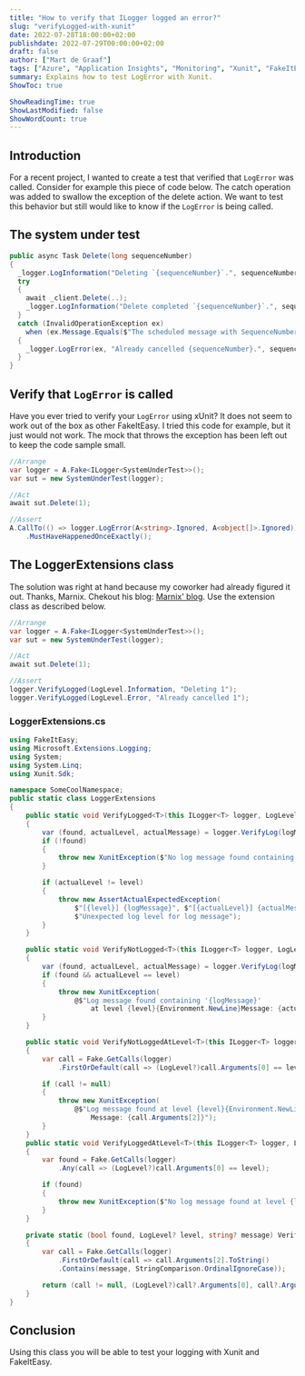 ```yaml
---
title: "How to verify that ILogger logged an error?"
slug: "verifyLogged-with-xunit"
date: 2022-07-28T18:00:00+02:00
publishdate: 2022-07-29T00:00:00+02:00
draft: false
author: ["Mart de Graaf"]
tags: ["Azure", "Application Insights", "Monitoring", "Xunit", "FakeItEasy"]
summary: Explains how to test LogError with Xunit.
ShowToc: true

ShowReadingTime: true
ShowLastModified: false
ShowWordCount: true
---
```


## Introduction

For a recent project, I wanted to create a test that verified that `LogError` was called.
Consider for example this piece of code below. The catch operation was added to swallow the exception of the delete action. We want to test this behavior but still would like to know if the `LogError` is being called.

## The system under test

```cs {linenos=table}
public async Task Delete(long sequenceNumber)
{
  _logger.LogInformation("Deleting `{sequenceNumber}`.", sequenceNumber);
  try
  {
    await _client.Delete(..);
    _logger.LogInformation("Delete completed `{sequenceNumber}`.", sequenceNumber);
  }
  catch (InvalidOperationException ex)
    when (ex.Message.Equals($"The scheduled message with SequenceNumber = {sequenceNumber} is already being cancelled."))
  {
    _logger.LogError(ex, "Already cancelled {sequenceNumber}.", sequenceNumber);
  }
}
```

## Verify that `LogError` is called

Have you ever tried to verify your `LogError` using xUnit? It does not seem to work out of the box as other FakeItEasy.
I tried this code for example, but it just would not work. The mock that throws the exception has been left out to keep the code sample small.

```cs {linenos=table}
//Arrange
var logger = A.Fake<ILogger<SystemUnderTest>>();
var sut = new SystemUnderTest(logger);

//Act
await sut.Delete(1);

//Assert
A.CallTo(() => logger.LogError(A<string>.Ignored, A<object[]>.Ignored))
    .MustHaveHappenedOnceExactly();
```

## The LoggerExtensions class

The solution was right at hand because my coworker had already figured it out. Thanks, Marnix. Chekout his blog: [Marnix' blog](https://alanta.nl/). Use the extension class as described below.

```cs {linenos=table}
//Arrange
var logger = A.Fake<ILogger<SystemUnderTest>>();
var sut = new SystemUnderTest(logger);

//Act
await sut.Delete(1);

//Assert
logger.VerifyLogged(LogLevel.Information, "Deleting 1");
logger.VerifyLogged(LogLevel.Error, "Already cancelled 1");
```

### LoggerExtensions.cs

```cs {linenos=table}
using FakeItEasy;
using Microsoft.Extensions.Logging;
using System;
using System.Linq;
using Xunit.Sdk;

namespace SomeCoolNamespace;
public static class LoggerExtensions
{
    public static void VerifyLogged<T>(this ILogger<T> logger, LogLevel level, string logMessage)
    {
        var (found, actualLevel, actualMessage) = logger.VerifyLog(logMessage);
        if (!found)
        {
            throw new XunitException($"No log message found containing '{logMessage}' at any loglevel");
        }

        if (actualLevel != level)
        {
            throw new AssertActualExpectedException(
                $"[{level}] {logMessage}", $"[{actualLevel}] {actualMessage}",
                $"Unexpected log level for log message");
        }
    }

    public static void VerifyNotLogged<T>(this ILogger<T> logger, LogLevel level, string logMessage)
    {
        var (found, actualLevel, actualMessage) = logger.VerifyLog(logMessage);
        if (found && actualLevel == level)
        {
            throw new XunitException(
                @$"Log message found containing '{logMessage}'
                    at level {level}{Environment.NewLine}Message: {actualMessage}");
        }
    }

    public static void VerifyNotLoggedAtLevel<T>(this ILogger<T> logger, LogLevel level)
    {
        var call = Fake.GetCalls(logger)
            .FirstOrDefault(call => (LogLevel?)call.Arguments[0] == level);

        if (call != null)
        {
            throw new XunitException(
                @$"Log message found at level {level}{Environment.NewLine}
                    Message: {call.Arguments[2]}");
        }
    }
    public static void VerifyLoggedAtLevel<T>(this ILogger<T> logger, LogLevel level)
    {
        var found = Fake.GetCalls(logger)
            .Any(call => (LogLevel?)call.Arguments[0] == level);

        if (found)
        {
            throw new XunitException($"No log message found at level {level}");
        }
    }

    private static (bool found, LogLevel? level, string? message) VerifyLog<T>(this ILogger<T> logger, string message)
    {
        var call = Fake.GetCalls(logger)
            .FirstOrDefault(call => call.Arguments[2].ToString()
            .Contains(message, StringComparison.OrdinalIgnoreCase));

        return (call != null, (LogLevel?)call?.Arguments[0], call?.Arguments[2].ToString());
    }
}
```

## Conclusion

Using this class you will be able to test your logging with Xunit and FakeItEasy.

